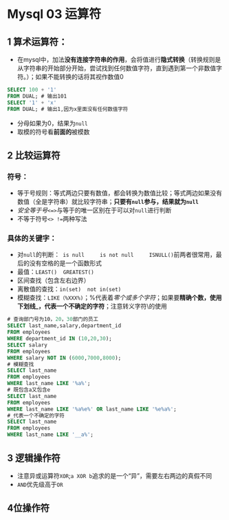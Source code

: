 # Mysql 03 运算符

## 1 算术运算符：

- 在mysql中，加法**没有连接字符串的作用**，会将值进行**隐式转换**（转换规则是从字符串的开始部分开始，尝试找到任何数值字符，直到遇到第一个非数值字符。）；如果不能转换的话将其视作数值0

```sql
SELECT 100 + '1'
FROM DUAL; # 输出101
SELECT '1' + 'x'
FROM DUAL; # 输出1,因为x里面没有任何数值字符
```

- 分母如果为0，结果为`null`
- 取模的符号看**前面的**被模数

## 2 比较运算符

### 符号：

- 等于号规则：等式两边只要有数值，都会转换为数值比较；等式两边如果没有数值（全是字符串）就比较字符串；**只要有`null`参与，结果就为`null`**
- *安全等于号*`<=>`与等于的唯一区别在于可以对`null`进行判断
- 不等于符号`<> !=`两种写法

### 具体的关键字：

- 对`null`的判断：` is null     is not null     ISNULL()`前两者很常用，最后的没有空格的是一个函数形式
- 最值：`LEAST()  GREATEST()`
- 区间查找（包含左右边界）
- 离散值的查找：`in(set)  not in(set)`
- 模糊查找：`LIKE（%XXX%)`；%代表着*零个或多个字符*；如果要**精确个数，使用下划线_，代表一个不确定的字符**；注意转义字符\的使用

```sql
# 查询部门号为10，20，30部门的员工
SELECT last_name,salary,department_id
FROM employees
WHERE department_id IN (10,20,30);
SELECT salary
FROM employees
WHERE salary NOT IN (6000,7000,8000);
# 模糊查找
SELECT last_name
FROM employees
WHERE last_name LIKE '%a%';
# 既包含a又包含e
SELECT last_name 
FROM employees
WHERE last_name LIKE '%a%e%' OR last_name LIKE '%e%a%';
#_代表一个不确定的字符
SELECT last_name
FROM employees
WHERE last_name LIKE '__a%';
```

## 3 逻辑操作符

- 注意异或运算符`XOR`;`a XOR b`追求的是一个“异”，需要左右两边的真假不同
- `AND`优先级高于`OR`

## 4位操作符